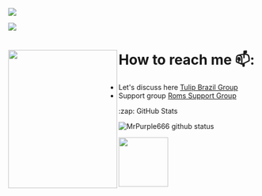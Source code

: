 



<p align="center">

<a href="https://github.com/MrPurple666"> <img src="https://img.shields.io/badge/-Github-000?style=flat&logo=Github&logoColor=dark" /></a>

<a href="https://www.instagram.com/antonio_kirai_heiwa"> <img src="https://img.shields.io/badge/-Instagram-8e35c1?style=flat&labelColor=8e35c1&logo=instagram&logoColor=white" /></a>

 

 # How to reach me 📫: <img align="left" width="220" height="280" src="https://media2.giphy.com/media/3ohjV5v1r6G0kfBxSw/giphy.gif?cid=82a1493bs756zperry5vzw9k02f8xwkdeo2ftcvehieop46f&rid=giphy.gifraw=true">

- Let's discuss here <a href="https://t.me/rn6p_brasil"> Tulip Brazil Group</a>
- Support group <a href="https://t.me/bliss_tulip"> Roms Support Group</a> 

<summary>:zap: GitHub Stats</summary>

![MrPurple666 github status](https://readme-stats1.jefinhodatnt.vercel.app/api?username=MrPurple666&show_icons=true&count_private=true&hide_border=false&title_color=8e35c1&icon_color=8e35c1&include_all_commits=true)

<img src="https://64.media.tumblr.com/tumblr_mdyicdFlIb1qfqgb9o1_500.gif" width="100" height="100">
